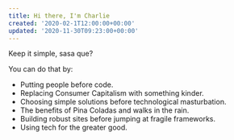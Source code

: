 ```yaml
---
title: Hi there, I'm Charlie
created: '2020-02-1T12:00:00+00:00'
updated: '2020-11-30T09:23:00+00:00'
---
```


Keep it simple, sasa que?

You can do that by:

- Putting people before code.
- Replacing Consumer Capitalism with something kinder.
- Choosing simple solutions before technological masturbation.
- The benefits of Pina Coladas and walks in the rain.
- Building robust sites before jumping at fragile frameworks.
- Using tech for the greater good.

